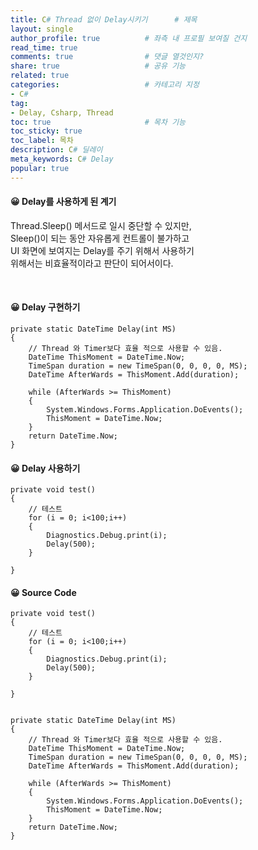 ```yaml
---
title: C# Thread 없이 Delay시키기      # 제목
layout: single                
author_profile: true          # 좌측 내 프로필 보여질 건지
read_time: true
comments: true                # 댓글 열것인지?
share: true                   # 공유 기능 
related: true
categories:                   # 카테고리 지정
- C#
tag:
- Delay, Csharp, Thread
toc: true                     # 목차 기능 
toc_sticky: true
toc_label: 목차  
description: C# 딜레이
meta_keywords: C# Delay
popular: true
---
```


#### 😀 Delay를 사용하게 된 계기

Thread.Sleep() 메서드로 일시 중단할 수 있지만,  
Sleep()이 되는 동안 자유롭게 컨트롤이 불가하고  
UI 화면에 보여지는 Delay를 주기 위해서 사용하기  
위해서는 비효율적이라고 판단이 되어서이다.


<br/>

#### 😀 Delay 구현하기
~~~Csharp
private static DateTime Delay(int MS)
{
    // Thread 와 Timer보다 효율 적으로 사용할 수 있음.
    DateTime ThisMoment = DateTime.Now;
    TimeSpan duration = new TimeSpan(0, 0, 0, 0, MS);
    DateTime AfterWards = ThisMoment.Add(duration);

    while (AfterWards >= ThisMoment)
    {
        System.Windows.Forms.Application.DoEvents();
        ThisMoment = DateTime.Now;
    }
    return DateTime.Now;
}
~~~

#### 😀 Delay 사용하기
~~~Csharp
private void test()
{
    // 테스트 
    for (i = 0; i<100;i++)
    {
        Diagnostics.Debug.print(i);
        Delay(500);
    }

}
~~~

#### 😀 Source Code
~~~Csharp
private void test()
{
    // 테스트 
    for (i = 0; i<100;i++)
    {
        Diagnostics.Debug.print(i);
        Delay(500);
    }

}


private static DateTime Delay(int MS)
{
    // Thread 와 Timer보다 효율 적으로 사용할 수 있음.
    DateTime ThisMoment = DateTime.Now;
    TimeSpan duration = new TimeSpan(0, 0, 0, 0, MS);
    DateTime AfterWards = ThisMoment.Add(duration);

    while (AfterWards >= ThisMoment)
    {
        System.Windows.Forms.Application.DoEvents();
        ThisMoment = DateTime.Now;
    }
    return DateTime.Now;
}
~~~

